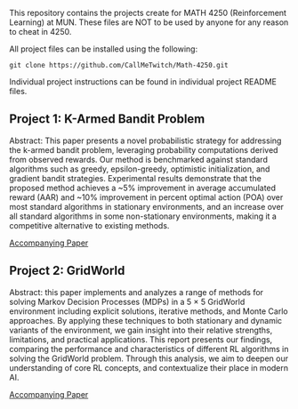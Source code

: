 This repository contains the projects create for MATH 4250 (Reinforcement Learning) at MUN. These files are NOT to be used by anyone for any reason to cheat in 4250. 

All project files can be installed using the following:
```
git clone https://github.com/CallMeTwitch/Math-4250.git
```

Individual project instructions can be found in individual project README files.

## Project 1: K-Armed Bandit Problem
Abstract: This paper presents a novel probabilistic strategy for addressing the k-armed bandit problem, leveraging probability computations derived from observed rewards. Our method is benchmarked against standard algorithms such as greedy, epsilon-greedy, optimistic initialization, and gradient bandit strategies. Experimental results demonstrate that the proposed method achieves a ~5\% improvement in average accumulated reward (AAR) and ~10\% improvement in percent optimal action (POA) over most standard algorithms in stationary environments, and an increase over all standard algorithms in some non-stationary environments, making it a competitive alternative to existing methods.

[Accompanying Paper](<K-Armed Bandit Problem/Math_4250_Project_1.pdf>)

## Project 2: GridWorld
Abstract: this paper implements and analyzes a range of methods for solving Markov Decision Processes (MDPs) in a 5 × 5 GridWorld environment including explicit solutions, iterative methods, and Monte Carlo approaches. By applying these techniques to both stationary and dynamic variants of the environment, we gain insight into their relative strengths, limitations, and practical applications. This report presents our findings, comparing the performance and characteristics of different RL algorithms in solving the GridWorld problem. Through this analysis, we aim to deepen our understanding of core RL concepts, and contextualize their place in modern AI.

[Accompanying Paper](<GridWorld/Math_4250_Project_2.pdf>)
